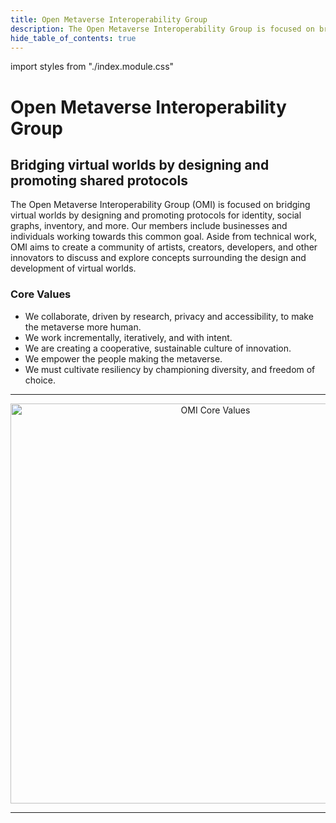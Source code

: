 ```yaml
---
title: Open Metaverse Interoperability Group
description: The Open Metaverse Interoperability Group is focused on bridging virtual worlds by designing and promoting protocols for identity, social graphs, inventory, and more.
hide_table_of_contents: true
---
```

import styles from "./index.module.css"

<h1>
  Open Metaverse Interoperability Group
  <h2>Bridging virtual worlds by designing and promoting shared protocols</h2>
</h1>

The Open Metaverse Interoperability Group (OMI) is focused on bridging virtual worlds by designing and promoting protocols for identity, social graphs, inventory, and more. Our members include businesses and individuals working towards this common goal. Aside from technical work, OMI aims to create a community of artists, creators, developers, and other innovators to discuss and explore concepts surrounding the design and development of virtual worlds.

### Core Values

- We collaborate, driven by research, privacy and accessibility, to make the metaverse more human.
- We work incrementally, iteratively, and with intent. 
- We are creating a cooperative, sustainable culture of innovation. 
- We empower the people making the metaverse.
- We must cultivate resiliency by championing diversity, and freedom of choice.


---------------------------------------

<center><img src="../../static/img/jesse-omi-spoke-draft-640.png" alt="OMI Core Values" width="640" /></center>

---------------------------------------

<!--
![OMI Core Values](../../static/img/jesse-omi-spoke-draft.png)
-->

